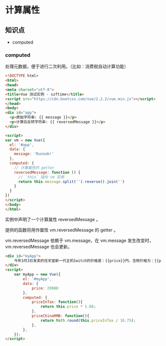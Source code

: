 计算属性
========

## 知识点

* computed

### computed

处理元数据，便于进行二次利用。（比如：消费税自动计算功能）
~~~html
<!DOCTYPE html>
<html>
<head>
<meta charset="utf-8">
<title>Vue 测试实例 - szftime</title>
<script src="https://cdn.bootcss.com/vue/2.2.2/vue.min.js"></script>
</head>
<body>
<div id="app">
  <p>原始字符串: {{ message }}</p>
  <p>计算后反转字符串: {{ reversedMessage }}</p>
</div>

<script>
var vm = new Vue({
  el: '#app',
  data: {
    message: 'Runoob!'
  },
  computed: {
    // 计算属性的 getter
    reversedMessage: function () {
      // `this` 指向 vm 实例
      return this.message.split('').reverse().join('')
    }
  }
})
</script>
</body>
</html>
~~~
实例中声明了一个计算属性 reversedMessage 。

提供的函数将用作属性 vm.reversedMessage 的 getter 。

vm.reversedMessage 依赖于 vm.message，在 vm.message 发生改变时，vm.reversedMessage 也会更新。

~~~html
<div id="myApp">
    今年3月3日发卖的任天堂新一代主机Switch的价格是：{{price}}円，含税价格为：{{priceInTax}}円，折合人民币为：{{priceChinaRMB}}元。
</div>
<script>
    var myApp = new Vue({
        el: '#myApp',
        data: {
            price: 29980
        },
        computed: {
            priceInTax: function(){
                return this.price * 1.08;
            },
            priceChinaRMB: function(){
                return Math.round(this.priceInTax / 16.75);
            },
        },
    });
</script>
~~~
